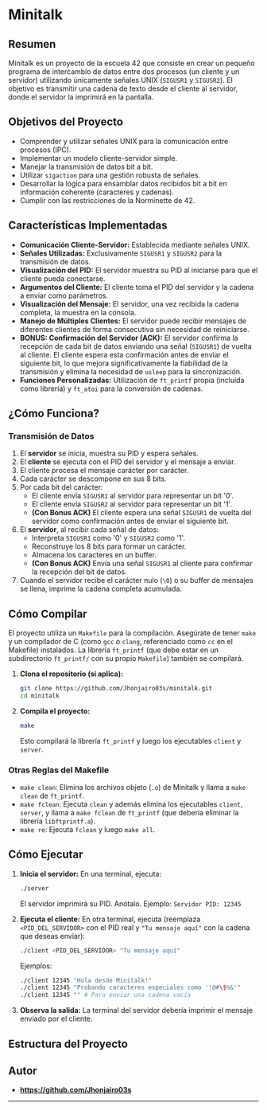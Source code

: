 # Minitalk

## Resumen
Minitalk es un proyecto de la escuela 42 que consiste en crear un pequeño programa de intercambio de datos entre dos procesos (un cliente y un servidor) utilizando únicamente señales UNIX (`SIGUSR1` y `SIGUSR2`). El objetivo es transmitir una cadena de texto desde el cliente al servidor, donde el servidor la imprimirá en la pantalla.

## Objetivos del Proyecto
* Comprender y utilizar señales UNIX para la comunicación entre procesos (IPC).
* Implementar un modelo cliente-servidor simple.
* Manejar la transmisión de datos bit a bit.
* Utilizar `sigaction` para una gestión robusta de señales.
* Desarrollar la lógica para ensamblar datos recibidos bit a bit en información coherente (caracteres y cadenas).
* Cumplir con las restricciones de la Norminette de 42.

## Características Implementadas
* **Comunicación Cliente-Servidor:** Establecida mediante señales UNIX.
* **Señales Utilizadas:** Exclusivamente `SIGUSR1` y `SIGUSR2` para la transmisión de datos.
* **Visualización del PID:** El servidor muestra su PID al iniciarse para que el cliente pueda conectarse.
* **Argumentos del Cliente:** El cliente toma el PID del servidor y la cadena a enviar como parámetros.
* **Visualización del Mensaje:** El servidor, una vez recibida la cadena completa, la muestra en la consola.
* **Manejo de Múltiples Clientes:** El servidor puede recibir mensajes de diferentes clientes de forma consecutiva sin necesidad de reiniciarse.
* **BONUS: Confirmación del Servidor (ACK):** El servidor confirma la recepción de cada bit de datos enviando una señal (`SIGUSR1`) de vuelta al cliente. El cliente espera esta confirmación antes de enviar el siguiente bit, lo que mejora significativamente la fiabilidad de la transmisión y elimina la necesidad de `usleep` para la sincronización.
* **Funciones Personalizadas:** Utilización de `ft_printf` propia (incluida como librería) y `ft_atoi` para la conversión de cadenas.

## ¿Cómo Funciona?
### Transmisión de Datos
1.  El **servidor** se inicia, muestra su PID y espera señales.
2.  El **cliente** se ejecuta con el PID del servidor y el mensaje a enviar.
3.  El cliente procesa el mensaje carácter por carácter.
4.  Cada carácter se descompone en sus 8 bits.
5.  Por cada bit del carácter:
    * El cliente envía `SIGUSR1` al servidor para representar un bit '0'.
    * El cliente envía `SIGUSR2` al servidor para representar un bit '1'.
    * **(Con Bonus ACK)** El cliente espera una señal `SIGUSR1` de vuelta del servidor como confirmación antes de enviar el siguiente bit.
6.  El **servidor**, al recibir cada señal de datos:
    * Interpreta `SIGUSR1` como '0' y `SIGUSR2` como '1'.
    * Reconstruye los 8 bits para formar un carácter.
    * Almacena los caracteres en un buffer.
    * **(Con Bonus ACK)** Envía una señal `SIGUSR1` al cliente para confirmar la recepción del bit de datos.
7.  Cuando el servidor recibe el carácter nulo (`\0`) o su buffer de mensajes se llena, imprime la cadena completa acumulada.

## Cómo Compilar
El proyecto utiliza un `Makefile` para la compilación. Asegúrate de tener `make` y un compilador de C (como `gcc` o `clang`, referenciado como `cc` en el Makefile) instalados. La librería `ft_printf` (que debe estar en un subdirectorio `ft_printf/` con su propio `Makefile`) también se compilará.

1.  **Clona el repositorio (si aplica):**
    ```bash
    git clone https://github.com/Jhonjairo03s/minitalk.git
    cd minitalk
    ```
2.  **Compila el proyecto:**
    ```bash
    make
    ```
    Esto compilará la librería `ft_printf` y luego los ejecutables `client` y `server`.

### Otras Reglas del Makefile
* `make clean`: Elimina los archivos objeto (`.o`) de Minitalk y llama a `make clean` de `ft_printf`.
* `make fclean`: Ejecuta `clean` y además elimina los ejecutables `client`, `server`, y llama a `make fclean` de `ft_printf` (que debería eliminar la librería `libftprintf.a`).
* `make re`: Ejecuta `fclean` y luego `make all`.

## Cómo Ejecutar
1.  **Inicia el servidor:**
    En una terminal, ejecuta:
    ```bash
    ./server
    ```
    El servidor imprimirá su PID. Anótalo. Ejemplo: `Servidor PID: 12345`

2.  **Ejecuta el cliente:**
    En otra terminal, ejecuta (reemplaza `<PID_DEL_SERVIDOR>` con el PID real y `"Tu mensaje aquí"` con la cadena que deseas enviar):
    ```bash
    ./client <PID_DEL_SERVIDOR> "Tu mensaje aquí"
    ```
    Ejemplos:
    ```bash
    ./client 12345 "Hola desde Minitalk!"
    ./client 12345 "Probando caracteres especiales como '!@#\$%&'"
    ./client 12345 "" # Para enviar una cadena vacía
    ```
3.  **Observa la salida:**
    La terminal del servidor debería imprimir el mensaje enviado por el cliente.

## Estructura del Proyecto

## Autor
* **https://github.com/Jhonjairo03s**

---
